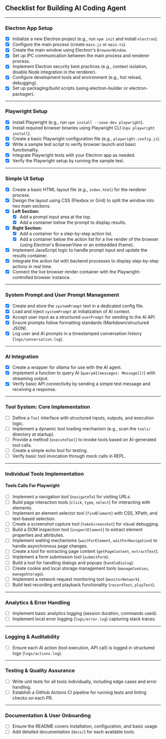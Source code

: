 ## Checklist for Building AI Coding Agent

---

### Electron App Setup

- [x] Initialize a new Electron project (e.g., run `npm init` and install `electron`).
- [x] Configure the main process (create `main.js` or `main.ts`).
- [x] Create the main window using Electron's `BrowserWindow`.
- [x] Set up IPC communication between the main process and renderer process.
- [x] Implement Electron security best practices (e.g., context isolation, disable Node integration in the renderer).
- [x] Configure development tools and environment (e.g., hot reload, debugging).
- [x] Set up packaging/build scripts (using electron-builder or electron-packager).

---

### Playwright Setup

- [x] Install Playwright (e.g., run `npm install --save-dev playwright`).
- [x] Install required browser binaries using Playwright CLI (`npx playwright install`).
- [x] Create a basic Playwright configuration file (e.g., `playwright.config.js`).
- [x] Write a sample test script to verify browser launch and basic functionality.
- [x] Integrate Playwright tests with your Electron app as needed.
- [x] Verify the Playwright setup by running the sample test.

---

### Simple UI Setup

- [x] Create a basic HTML layout file (e.g., `index.html`) for the renderer process.
- [x] Design the layout using CSS (Flexbox or Grid) to split the window into two main sections.
- [x] **Left Section:**  
  - [x] Add a prompt input area at the top.
  - [x] Add a container below the prompt to display results.
- [x] **Right Section:**  
  - [x] Add a container for a step-by-step action list.
  - [x] Add a container below the action list for a live render of the browser (using Electron's BrowserView or an embedded iframe).
- [x] Implement JavaScript logic to handle prompt input and update the results container.
- [x] Integrate the action list with backend processes to display step-by-step actions in real time.
- [x] Connect the live browser render container with the Playwright-controlled browser instance.

---

### System Prompt and User Prompt Management

- [x] Create and store the `systemPrompt` text in a dedicated config file.
- [x] Load and inject `systemPrompt` at initialization of AI context.
- [x] Accept user input as a structured `userPrompt` for sending to the AI API.
- [x] Ensure prompts follow formatting standards (Markdown/structured JSON).
- [x] Log user and AI prompts in a timestamped conversation history (`logs/conversation.log`).

---

### AI Integration

- [x] Create a wrapper for ollama for use with the AI agent.
- [x] Implement a function to query AI (`queryAI(messages: Message[])`) with streaming output.
- [x] Verify basic API connectivity by sending a simple test message and receiving a response.

---

### Tool System: Core Implementation

- [ ] Define a `Tool` interface with structured inputs, outputs, and execution logic.
- [ ] Implement a dynamic tool loading mechanism (e.g., scan the `tools/` directory at startup).
- [ ] Provide a method (`executeTool`) to invoke tools based on AI-generated tool calls.
- [ ] Create a simple echo tool for testing.
- [ ] Verify basic tool invocation through mock calls in REPL.

---

### Individual Tools Implementation

#### Tools Calls For Playwright

- [ ] Implement a navigation tool (`navigateTo`) for visiting URLs.
- [ ] Build page interaction tools (`click`, `type`, `select`) for interacting with elements.
- [ ] Implement an element selector tool (`findElement`) with CSS, XPath, and text-based selection.
- [ ] Create a screenshot capture tool (`takeScreenshot`) for visual debugging.
- [ ] Build a DOM inspection tool (`inspectElement`) to extract element properties and attributes.
- [ ] Implement waiting mechanisms (`waitForElement`, `waitForNavigation`) to handle asynchronous page changes.
- [ ] Create a tool for extracting page content (`getPageContent`, `extractText`).
- [ ] Implement a form submission tool (`submitForm`).
- [ ] Build a tool for handling dialogs and popups (`handleDialog`).
- [ ] Create cookie and local storage management tools (`manageCookies`, `manageStorage`).
- [ ] Implement a network request monitoring tool (`monitorNetwork`).
- [ ] Build test recording and playback functionality (`recordTest`, `playTest`).

---

### Analytics & Error Handling

- [ ] Implement basic analytics logging (session duration, commands used).
- [ ] Implement local error logging (`logs/error.log`) capturing stack traces.

---

### Logging & Auditability

- [ ] Ensure each AI action (tool execution, API call) is logged in structured logs (`logs/actions.log`).

---

### Testing & Quality Assurance

- [ ] Write unit tests for all tools individually, including edge cases and error handling.
- [ ] Establish a GitHub Actions CI pipeline for running tests and linting checks on each PR.

---

### Documentation & User Onboarding

- [ ] Ensure the README covers installation, configuration, and basic usage.
- [ ] Add detailed documentation (`docs/`) for each available tools.